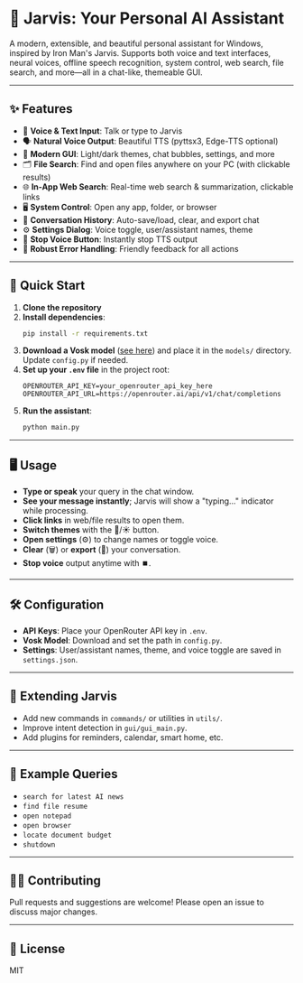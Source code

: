 # 🤖 Jarvis: Your Personal AI Assistant

A modern, extensible, and beautiful personal assistant for Windows, inspired by Iron Man's Jarvis. Supports both voice and text interfaces, neural voices, offline speech recognition, system control, web search, file search, and more—all in a chat-like, themeable GUI.

---

## ✨ Features

- 💬 **Voice & Text Input**: Talk or type to Jarvis
- 🗣️ **Natural Voice Output**: Beautiful TTS (pyttsx3, Edge-TTS optional)
- 🎨 **Modern GUI**: Light/dark themes, chat bubbles, settings, and more
- 🗂️ **File Search**: Find and open files anywhere on your PC (with clickable results)
- 🌐 **In-App Web Search**: Real-time web search & summarization, clickable links
- 🖥️ **System Control**: Open any app, folder, or browser
- 📝 **Conversation History**: Auto-save/load, clear, and export chat
- ⚙️ **Settings Dialog**: Voice toggle, user/assistant names, theme
- 🛑 **Stop Voice Button**: Instantly stop TTS output
- 🚦 **Robust Error Handling**: Friendly feedback for all actions

---

## 🚀 Quick Start

1. **Clone the repository**
2. **Install dependencies**:
   ```bash
   pip install -r requirements.txt
   ```
3. **Download a Vosk model** ([see here](https://alphacephei.com/vosk/models)) and place it in the `models/` directory. Update `config.py` if needed.
4. **Set up your `.env` file** in the project root:
   ```env
   OPENROUTER_API_KEY=your_openrouter_api_key_here
   OPENROUTER_API_URL=https://openrouter.ai/api/v1/chat/completions
   ```
5. **Run the assistant**:
   ```bash
   python main.py
   ```

---

## 🖥️ Usage

- **Type or speak** your query in the chat window.
- **See your message instantly**; Jarvis will show a "typing..." indicator while processing.
- **Click links** in web/file results to open them.
- **Switch themes** with the 🌙/☀️ button.
- **Open settings** (⚙️) to change names or toggle voice.
- **Clear** (🗑️) or **export** (📄) your conversation.
- **Stop voice** output anytime with ⏹️.

---

## 🛠️ Configuration

- **API Keys**: Place your OpenRouter API key in `.env`.
- **Vosk Model**: Download and set the path in `config.py`.
- **Settings**: User/assistant names, theme, and voice toggle are saved in `settings.json`.

---

## 🧩 Extending Jarvis

- Add new commands in `commands/` or utilities in `utils/`.
- Improve intent detection in `gui/gui_main.py`.
- Add plugins for reminders, calendar, smart home, etc.

---

## 📝 Example Queries

- `search for latest AI news`
- `find file resume`
- `open notepad`
- `open browser`
- `locate document budget`
- `shutdown`

---

## 🧑‍💻 Contributing

Pull requests and suggestions are welcome! Please open an issue to discuss major changes.

---

## 📄 License

MIT 